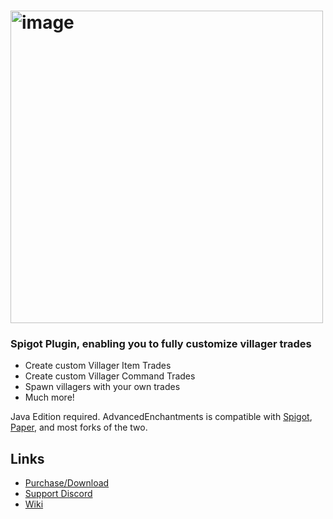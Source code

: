 <h1>
  <img src="https://i.imgur.com/9A80I1i.png" alt="image" width="500"/>
</h1>

### **Spigot Plugin, enabling you to fully customize villager trades**

* Create custom Villager Item Trades
* Create custom Villager Command Trades
* Spawn villagers with your own trades
* Much more!

Java Edition required. AdvancedEnchantments is compatible with [Spigot](https://www.spigotmc.org/),
[Paper](https://papermc.io/downloads), and most forks of the two.

Links
-----

* [Purchase/Download](https://advancedplugins.net/item/26/)
* [Support Discord](https://discord.gg/GzdQdMw)
* [Wiki](https://trades.advancedplugins.net/)
